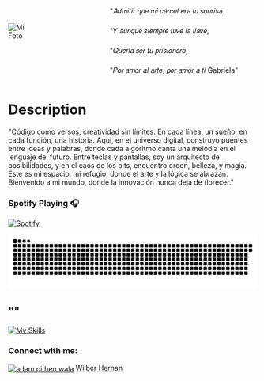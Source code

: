 <div style="display: flex; align-items: center;">
  <!-- Imagen a la izquierda -->
  <img src="https://drive.google.com/uc?id=1C8diWt_NLdBsOETRP5Rmsz-WRtV6L5mw" alt="Mi Foto">

  <!-- Poema a la derecha -->
  <div style="max-width: 500px;">
    <p>
      <br>
      ﾠﾠﾠﾠﾠﾠﾠﾠﾠﾠﾠﾠﾠﾠﾠﾠﾠﾠﾠﾠﾠﾠﾠﾠﾠﾠﾠﾠﾠﾠﾠﾠﾠﾠﾠﾠﾠﾠﾠﾠﾠﾠﾠﾠﾠﾠﾠﾠﾠ "𝐴𝑑𝑚𝑖𝑡𝑖𝑟 𝑞𝑢𝑒 𝑚𝑖 𝑐𝑎́𝑟𝑐𝑒𝑙 𝑒𝑟𝑎 𝑡𝑢 𝑠𝑜𝑛𝑟𝑖𝑠𝑎.<br>
      ﾠﾠﾠﾠﾠﾠﾠﾠﾠﾠﾠﾠﾠﾠﾠﾠﾠﾠﾠﾠﾠﾠﾠﾠﾠﾠﾠﾠﾠﾠﾠﾠﾠﾠﾠﾠﾠﾠﾠﾠﾠﾠﾠﾠﾠﾠﾠﾠﾠ "𝑌 𝑎𝑢𝑛𝑞𝑢𝑒 𝑠𝑖𝑒𝑚𝑝𝑟𝑒 𝑡𝑢𝑣𝑒 𝑙𝑎 𝑙𝑙𝑎𝑣𝑒,<br>
      ﾠﾠﾠﾠﾠﾠﾠﾠﾠﾠﾠﾠﾠﾠﾠﾠﾠﾠﾠﾠﾠﾠﾠﾠﾠﾠﾠﾠﾠﾠﾠﾠﾠﾠﾠﾠﾠﾠﾠﾠﾠﾠﾠﾠﾠﾠﾠﾠﾠ "𝑄𝑢𝑒𝑟𝑖́𝑎 𝑠𝑒𝑟 𝑡𝑢 𝑝𝑟𝑖𝑠𝑖𝑜𝑛𝑒𝑟𝑜,<br>
      ﾠﾠﾠﾠﾠﾠﾠﾠﾠﾠﾠﾠﾠﾠﾠﾠﾠﾠﾠﾠﾠﾠﾠﾠﾠﾠﾠﾠﾠﾠﾠﾠﾠﾠﾠﾠﾠﾠﾠﾠﾠﾠﾠﾠﾠﾠﾠﾠﾠ "𝑃𝑜𝑟 𝑎𝑚𝑜𝑟 𝑎𝑙 𝑎𝑟𝑡𝑒, 𝑝𝑜𝑟 𝑎𝑚𝑜𝑟 𝑎 𝑡𝑖 Gabriela"
    </p>
  </div>
</div>

<h1>Description</h1>
<p>
  "Código como versos, creatividad sin límites. En cada línea, un sueño; en cada función, una historia. 
  Aquí, en el universo digital, construyo puentes entre ideas y palabras, donde cada algoritmo canta una melodía en el lenguaje del futuro.
  Entre teclas y pantallas, soy un arquitecto de posibilidades, y en el caos de los bits, encuentro orden, belleza, y magia.
  Este es mi espacio, mi refugio, donde el arte y la lógica se abrazan. Bienvenido a mi mundo, donde la innovación nunca deja de florecer."
</p>

### Spotify Playing 🎧
[![Spotify](https://novatorem.visualbean.vercel.app/api/spotify)](https://open.spotify.com/user/1112981871)

![snake gif](https://github.com/TekyaygilFethi/TekyaygilFethi/blob/output/github-contribution-grid-snake.svg)

<h2> "" </h2>
<p>
  <!-- Contenedor para los iconos, para evitar que se desajusten -->
    <a href="https://skillicons.dev">
      <img src="https://skillicons.dev/icons?i=js,html,css,androidstudio,idea,java,kotlin,laravel,linux,mysql,mongodb,pr" alt="My Skills">
    </a>
</p>
<h3 align="left">Connect with me:</h3>
<p align="left">
 
  <a href="https://fb.com/adam pithen wala" target="blank"><img align="center"
      src="https://raw.githubusercontent.com/rahuldkjain/github-profile-readme-generator/master/src/images/icons/Social/facebook.svg"
      alt="adam pithen wala" height="30" width="40" /> Wilber Hernan</a>
 
</p>
